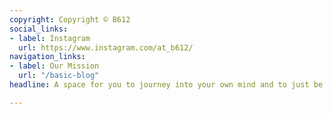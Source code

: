 ```yaml
---
copyright: Copyright © B612
social_links:
- label: Instagram
  url: https://www.instagram.com/at_b612/
navigation_links:
- label: Our Mission
  url: "/basic-blog"
headline: A space for you to journey into your own mind and to just be.

---
```

